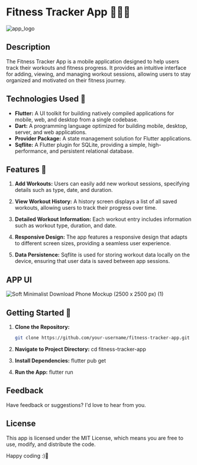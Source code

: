 # Fitness Tracker App 🏋️‍♂️📱

![app_logo](https://github.com/ayeshabaloch123/Fitness-Tracking-Flutter-App/assets/90467681/818a23be-fb1e-4436-8877-3bd744afdb83)

## Description

The Fitness Tracker App is a mobile application designed to help users track their workouts and fitness progress. It provides an intuitive interface for adding, viewing, and managing workout sessions, allowing users to stay organized and motivated on their fitness journey.

## Technologies Used 🚀

- **Flutter:** A UI toolkit for building natively compiled applications for mobile, web, and desktop from a single codebase.
- **Dart:** A programming language optimized for building mobile, desktop, server, and web applications.
- **Provider Package:** A state management solution for Flutter applications.
- **Sqflite:** A Flutter plugin for SQLite, providing a simple, high-performance, and persistent relational database.

## Features 🌟

1. **Add Workouts:** Users can easily add new workout sessions, specifying details such as type, date, and duration.

2. **View Workout History:** A history screen displays a list of all saved workouts, allowing users to track their progress over time.

3. **Detailed Workout Information:** Each workout entry includes information such as workout type, duration, and date.

4. **Responsive Design:** The app features a responsive design that adapts to different screen sizes, providing a seamless user experience.

5. **Data Persistence:** Sqflite is used for storing workout data locally on the device, ensuring that user data is saved between app sessions.

## APP UI
![Soft Minimalist Download Phone Mockup (2500 x 2500 px) (1)](https://github.com/ayeshabaloch123/Fitness-Tracking-Flutter-App/assets/90467681/0e0aeb0a-9ca4-43bd-b8bf-aab1f42ea7c1)

## Getting Started 🚀

1. **Clone the Repository:**
   ```bash
   git clone https://github.com/your-username/fitness-tracker-app.git

2. **Navigate to Project Directory:**
    cd fitness-tracker-app

3. **Install Dependencies:**
    flutter pub get

4. **Run the App:**
    flutter run

## Feedback
 Have feedback or suggestions? I'd love to hear from you.

## License
This app is licensed under the MIT License, which means you are free to use, modify, and distribute the code.

Happy coding :)🚀




